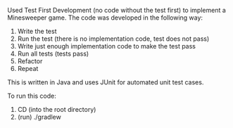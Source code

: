 Used Test First Development (no code without the test first) to implement a Minesweeper game. The code was developed in the following way:

1. Write the test
2. Run the test (there is no implementation code, test does not pass)
3. Write just enough implementation code to make the test pass
4. Run all tests (tests pass)
5. Refactor
6. Repeat

This is written in Java and uses JUnit for automated unit test cases. 

To run this code:
1. CD (into the root directory)
2. (run) ./gradlew